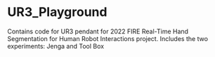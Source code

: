 # UR3_Playground
Contains code for UR3 pendant for 2022 FIRE Real-Time Hand Segmentation for Human Robot Interactions project.
Includes the two experiments: Jenga and Tool Box

